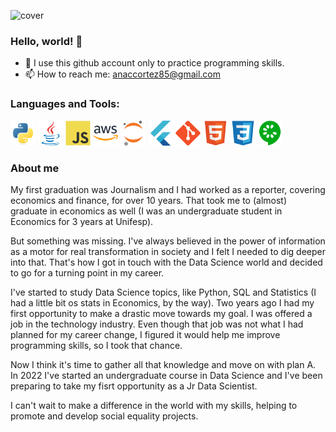 ![cover](https://i.imgur.com/pLq6X8i.png)

### Hello, world! 👋
- :notebook: I use this github account only to practice programming skills.
- :mailbox: How to reach me: anaccortez85@gmail.com

<h3 align="left">Languages and Tools:</h3>
<p align="left"> 
<img src="https://github.com/devicons/devicon/blob/master/icons/python/python-original.svg" alt="python" width="40" height="40"/> 
<img src="https://github.com/devicons/devicon/blob/master/icons/java/java-original.svg" alt="java" width="40" height="40"/>
<img src="https://github.com/devicons/devicon/blob/master/icons/javascript/javascript-original.svg" alt="javascript" width="40" height="40"/>
<img src="https://github.com/devicons/devicon/blob/master/icons/amazonwebservices/amazonwebservices-original-wordmark.svg" alt="aws" width="40" height="40"/>
<img src="https://github.com/devicons/devicon/blob/master/icons/jupyter/jupyter-original.svg" alt="jupyter" width="40" height="40"/>
<img src="https://github.com/devicons/devicon/blob/master/icons/flutter/flutter-original.svg" alt="flutter" width="40" height="40"/>
<img src="https://github.com/devicons/devicon/blob/master/icons/git/git-original.svg" alt="git" width="40" height="40"/>
<img src="https://github.com/devicons/devicon/blob/master/icons/html5/html5-original.svg" alt="html" width="40" height="40"/>
<img src="https://github.com/devicons/devicon/blob/master/icons/css3/css3-original.svg" alt="css" width="40" height="40"/>
<img src="https://github.com/devicons/devicon/blob/master/icons/cucumber/cucumber-plain.svg" alt="cucumber" width="40" height="40"/>
</p>

### About me
<p> My first graduation was Journalism and I had worked as a reporter, covering economics and finance, for over 10 years. That took me to (almost) graduate in economics as well (I was an undergraduate student in Economics for 3 years at Unifesp).</p>
<p>But something was missing. I've always believed in the power of information as a motor for real transformation in society and I felt I needed to dig deeper into that. That's how I got in touch with the Data Science world and decided to go for a turning point in my career.</p>
<p>I've started to study Data Science topics, like Python, SQL and Statistics (I had a little bit os stats in Economics, by the way). Two years ago I had my first opportunity to make a drastic move towards my goal. I was offered a job in the technology industry. Even though that job was not what I had planned for my career change, I figured it would help me improve programming skills, so I took that chance.</p>
<p>Now I think it's time to gather all that knowledge and move on with plan A. In 2022 I've started an undergraduate course in Data Science and I've been preparing to take my fisrt opportunity as a Jr Data Scientist.</p>
<p>I can't wait to make a difference in the world with my skills, helping to promote and develop social equality projects.</p>
